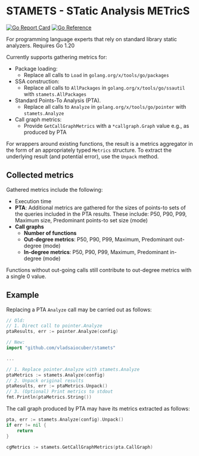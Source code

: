 # STAMETS - STatic Analysis METricS

[![Go Report Card](https://goreportcard.com/badge/github.com/vladsaiocuber/stamets)](https://goreportcard.com/report/github.com/vladsaiocuber/stamets) [![Go Reference](https://pkg.go.dev/badge/github.com/VladSaiocUber/stamets.svg)](https://pkg.go.dev/github.com/vladsaiocuber/stamets)

For programming language experts that rely on standard library static analyzers.
Requires Go 1.20

Currently supports gathering metrics for:
* Package loading:
    - Replace all calls to `Load` in `golang.org/x/tools/go/packages`
* SSA construction:
    - Replace all calls to `AllPackages`  in `golang.org/x/tools/go/ssautil` with `stamets.AllPackages`
* Standard Points-To Analysis (PTA).
    - Replace all calls to `Analyze` in `golang.org/x/tools/go/pointer` with `stamets.Analyze`
* Call graph metrics:
    - Provide `GetCallGraphMetrics` with a `*callgraph.Graph` value e.g., as produced by PTA

For wrappers around existing functions, the result is a metrics aggregator in the form of an appropriately
typed `Metrics` structure.
To extract the underlying result (and potential error), use the `Unpack` method.


## Collected metrics

Gathered metrics include the following:
* Execution time
* **PTA**:  Additional metrics are gathered for the sizes of points-to sets of the queries included in the PTA results. These include: P50, P90, P99, Maximum size, Predominant points-to set size (mode)
* **Call graphs**
    - **Number of functions**
    - **Out-degree metrics**: P50, P90, P99, Maximum, Predominant out-degree (mode)
    - **In-degree metrics**: P50, P90, P99, Maximum, Predominant in-degree (mode)


Functions without out-going calls still contribute to out-degree metrics with a single 0 value.

## Example

Replacing a PTA `Analyze` call may be carried out as follows:
```go
// Old:
// 1. Direct call to pointer.Analyze
ptaResults, err := pointer.Analyze(config)

// New:
import "github.com/vladsaiocuber/stamets"

...

// 1. Replace pointer.Analyze with stamets.Analyze
ptaMetrics := stamets.Analyze(config)
// 2. Unpack original results
ptaResults, err := ptaMetrics.Unpack()
// 3. (Optional) Print metrics to stdout
fmt.Println(ptaMetrics.String())
```

The call graph produced by PTA may have its metrics extracted as follows:
```go
pta, err := stamets.Analyze(config).Unpack()
if err != nil {
    return
}

cgMetrics := stamets.GetCallGraphMetrics(pta.CallGraph)
```